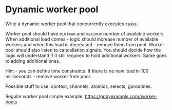 # Dynamic worker pool

Write a dynamic worker pool that concurrently executes `tasks`. 

Worker pool should have `minimum` and `maximum` number of available workers 
When additional load comes - logic should increase number of available workers and when this load is decreased - remove them from pool.
Worker pool should also listen to cancellation signals. You should decide how the logic will understand if it still required to 
hold additional workers. Same goes to adding additional ones.

Hint - you can define time constraints. If there is no new load in 100 milliseconds - remove worker from pool.


Possible stuff to use: context, channels, atomics, selects, goroutines.


Regular worker pool simple example:
https://gobyexample.com/worker-pools